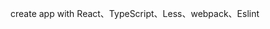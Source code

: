 <!--
 * @Descripttion : 
 * @Author       : wuhaidong
 * @Date         : 2022-05-09 15:12:33
 * @LastEditors  : wuhaidong
 * @LastEditTime : 2022-05-09 15:14:41
-->
create app with React、TypeScript、Less、webpack、Eslint